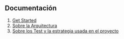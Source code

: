 ## Documentación

1. [Get Started](docs/get-started.md)
1. [Sobre la Arquitectura](docs/architecture.md)
2. [Sobre los Test y la estrategia usada en el proyecto](docs/testing.md)